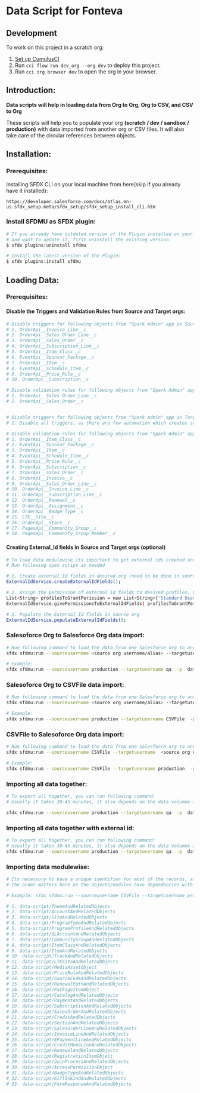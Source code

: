 # Data Script for Fonteva

## Development

To work on this project in a scratch org:

1. [Set up CumulusCI](https://cumulusci.readthedocs.io/en/latest/tutorial.html)
2. Run `cci flow run dev_org --org dev` to deploy this project.
3. Run `cci org browser dev` to open the org in your browser.


## Introduction:

**Data scripts will help in loading data from Org to Org, Org to CSV, and CSV to Org** 

These scripts will help you to populate your org **(scratch / dev / sandbox / production)** with data imported from another org or CSV files. It will also take care of the circular references between objects.


## Installation:


### Prerequisites:

Installing SFDX CLI on your local machine from  here(skip if you already have it installed):

```
https://developer.salesforce.com/docs/atlas.en-us.sfdx_setup.meta/sfdx_setup/sfdx_setup_install_cli.htm
```



### Install SFDMU as SFDX plugin:

```bash
# If you already have outdated version of the Plugin installed on your local machine
# and want to update it, first uninstall the existing version:
$ sfdx plugins:uninstall sfdmu

# Install the latest version of the Plugin:
$ sfdx plugins:install sfdmu
```


## Loading Data:

### Prerequisites:

#### Disable the Triggers and Validation Rules from Source and Target orgs:

```bash
# Disable triggers for following objects from "Spark Admin" app in Source salesforce org(skip if the Source is CSVFile), only needed if import is planned with External_Id
# 1. OrderApi__Invoice_Line__c
# 2. OrderApi__Sales_Order_Line__c
# 3. OrderApi__Sales_Order__c
# 4. OrderApi__Subscription_Line__c
# 5. OrderApi__Item_Class__c
# 6. EventApi__Sponsor_Package__c
# 7. OrderApi__Item__c
# 8. EventApi__Schedule_Item__c
# 9. OrderApi__Price_Rule__c
# 10. OrderApi__Subscription__c

# Disable validation rules for following objects from "Spark Admin" app in Source salesforce org(skip if the Source is CSVFile), only needed if import is planned with External_Id
# 1. OrderApi__Sales_Order_Line__c
# 2. OrderApi__Sales_Order__c


# Disable triggers for following objects from "Spark Admin" app in Target salesforce org(skip if the Target is CSVFile)
# 1. Disable all triggers, as there are few automation which creates some related objects.

# Disable validation rules for following objects from "Spark Admin" app in Target salesforce org(skip if the Target is CSVFile)
# 1. OrderApi__Item_Class__c
# 2. EventApi__Sponsor_Package__c
# 3. OrderApi__Item__c
# 4. EventApi__Schedule_Item__c
# 5. OrderApi__Price_Rule__c
# 6. OrderApi__Subscription__c
# 7. OrderApi__Sales_Order__c
# 8. OrderApi__Invoice__c
# 9. OrderApi__Sales_Order_Line__c
# 10. OrderApi__Invoice_Line__c
# 11. OrderApi__Subscription_Line__c
# 12. OrderApi__Renewal__c
# 13. OrderApi__Assignment__c
# 14. OrderApi__Badge_Type__c
# 15. LTE__Site__c
# 16. OrderApi__Store__c
# 17. PagesApi__Community_Group__c
# 18. PagesApi__Community_Group_Member__c

```

#### Creating External_Id fields in Source and Target orgs (optional)

```bash
# To load data modulewise its important to get external ids created and generated to the objects, if doing import all together then its not necessory to create external id.
# Run following apex script as needed

# 1. Create external Id fields in desired org (need to be done in source and target orgs)
ExternalIdService.createExternalIdFields();

# 2. Assign the permission of external id fields to desired profiles. Following script will grant permission of External_ID field to Standard User and System Administrator only, if needed please remove or add the desired once in list. (need to be done in source and target orgs)
List<String> profilesToGrantPerission = new List<String>{'Standard User', 'System Administrator'};
ExternalIdService.givePermissionsToExternalIdFields( profilesToGrantPerission );

# 3. Populate the External Id fields in source org
ExternalIdService.populateExternalIdFields();

```


### Salesoforce Org to Salesforce Org data import:

```bash
# Run following command to load the data from one Salesforce org to another Salesforce org
sfdx sfdmu:run --sourceusername <source org username/alias> --targetusername <target org username/alias>  -p <desired folder path>

# Example:
sfdx sfdmu:run --sourceusername production --targetusername qa  -p  data-script/AllObjects

```

### Salesoforce Org to CSVFile data import:

```bash
# Run following command to load the data from one Salesforce org to another Salesforce org
sfdx sfdmu:run --sourceusername <source org username/alias> --targetusername CSVFile  -p <desired folder path>

# Example:
sfdx sfdmu:run --sourceusername production --targetusername CSVFile  -p data-script/AllObjects

```

### CSVFile to Salesoforce Org data import:

```bash
# Run following command to load the data from one Salesforce org to another Salesforce org
sfdx sfdmu:run --sourceusername CSVFile --targetusername  <source org username/alias> -p <desired folder path>

# Example:
sfdx sfdmu:run --sourceusername CSVFile --targetusername production  -p data-script/AllObjects

```

### Importing all data together:

```bash
# To export all together, you can run following command:
# Usually it takes 30-45 minutes, it also depends on the data volumne and batch job's processing.

sfdx sfdmu:run --sourceusername production --targetusername qa  -p  data-script/AllObjectsV2

```

### Importing all data together with external id:

```bash
# To export all together, you can run following command:
# Usually it takes 30-45 minutes, it also depends on the data volumne and batch job's processing.
sfdx sfdmu:run --sourceusername production --targetusername qa  -p  data-script/AllObjects

```

### Importing data modulewise:

```bash
# Its necessory to have a unique identifier for most of the records, so External_Id need to be generated in target org first before proceeding with this import.
# The order matters here as the objects/modules have dependencies with other objects/modules, we suggest following the below order for import for any type of import/export(org-org, org-csv or csv-org). Just replace the -p parameter with the following names and run the desired command.

# Example: sfdx sfdmu:run --sourceusername CSVFile --targetusername production  -p data-script/PD-17-AccountObjects

# 1. data-script/ThemeAndRelatedObjects
# 2. data-script/AccountAndRelatedObjects
# 3. data-script/SiteAndRelatedObjects
# 4. data-script/ProgramTypeAndRelatedObjects
# 5. data-script/ProgramProfileAndRelatedObjects
# 6. data-script/GLAccountAndRelatedObjects
# 7. data-script/CommunityGroupAndRelatedObjects
# 8. data-script/ItemClassAndRelatedObjects
# 9. data-script/ItemAndRelatedObjects
# 10. data-script/TrackAndRelatedObjects 
# 11. data-script/LTESiteAndRelatedObjects
# 12. data-script/MediaAssetObject
# 13. data-script/PriceRuleAndRelatedObjects
# 14. data-script/SourceCodeAndRelatedObjects
# 15. data-script/RenewalPathAndRelatedObjects
# 16. data-script/PackageItemObject
# 17. data-script/CatalogAndRelatedObjects
# 18. data-script/PaymentAndRelatedObjects
# 19. data-script/SubscriptionAndRelatedObjects
# 20. data-script/SalesOrderAndRelatedObjects
# 21. data-script/CreditAndRelatedObjects
# 22. data-script/SectionAndRelatedObjects
# 23. data-script/SalesOrderLineAndRelatedObjects
# 24. data-script/InvoiceLineAndRelatedObjects
# 25. data-script/EPaymentLineAndRelatedObjects
# 26. data-script/CreditMemoLineAndRelatedObjects
# 27. data-script/RenewalAndRelatedObjects
# 28. data-script/RegistrationItemObject
# 29. data-script/JoinProcessAndRelatedObjects
# 30. data-script/AccessPermissionObject
# 31. data-script/BadgeTypeAndRelatedObjects
# 32. data-script/GiftInKindAndRelatedObjects
# 33. data-script/FormResponseAndRelatedObjects
```
